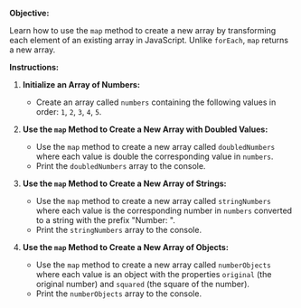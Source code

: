 <p><strong>Objective:</strong></p>
<p>Learn how to use the&nbsp;<code>map</code> method to create a new array by transforming each element of an existing array in JavaScript. Unlike <code>forEach</code>, <code>map</code> returns a new array.</p>
<p><strong>Instructions:</strong></p>
<ol>
<li>
<p><strong>Initialize an Array of Numbers:</strong></p>
<ul>
<li>Create an array called <code>numbers</code> containing the following values in order: <code>1</code>, <code>2</code>, <code>3</code>, <code>4</code>, <code>5</code>.</li>
</ul>
</li>
<li>
<p><strong>Use the <code>map</code> Method to Create a New Array with Doubled Values:</strong></p>
<ul>
<li>Use the <code>map</code> method to create a new array called <code>doubledNumbers</code> where each value is double the corresponding value in <code>numbers</code>.</li>
<li>Print the <code>doubledNumbers</code> array to the console.</li>
</ul>
</li>
<li>
<p><strong>Use the <code>map</code> Method to Create a New Array of Strings:</strong></p>
<ul>
<li>Use the <code>map</code> method to create a new array called <code>stringNumbers</code> where each value is the corresponding number in <code>numbers</code> converted to a string with the prefix "Number: ".</li>
<li>Print the <code>stringNumbers</code> array to the console.</li>
</ul>
</li>
<li>
<p><strong>Use the <code>map</code> Method to Create a New Array of Objects:</strong></p>
<ul>
<li>Use the <code>map</code> method to create a new array called <code>numberObjects</code> where each value is an object with the properties <code>original</code> (the original number) and <code>squared</code> (the square of the number).</li>
<li>Print the <code>numberObjects</code> array to the console.</li>
</ul>
</li>
</ol>